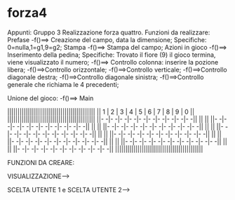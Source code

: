 # forza4

Appunti: Gruppo 3
	Realizzazione forza quattro.
	Funzioni da realizzare:
Prefase
		-f()==> Creazione del campo, data la dimensione;
			Specifiche: 0=nulla,1=g1,9=g2;
Stampa
		-f()==> Stampa del campo;
Azioni in gioco
		-f()==> Inserimento della pedina;
			Specifiche: Trovato il fiore (9) il gioco termina, viene visualizzato il numero;
		-f()==> Controllo colonna: inserire la pozione libera;
		-f()==>Controllo orizzontale;
		-f()==>Controllo verticale;
		-f()==>Controllo diagonale destra;
		-f()==>Controllo diagonale sinistra;
		-f()==>Controllo generale che richiama le 4 precedenti;

 Unione del gioco:
		-f()==> Main



|\|||||||||||||||||||||||||||||||||||||||||\|
|\| 1 | 2 | 3 | 4 | 5 | 6 | 7 | 8 | 9 | 0 |\|
|\|||||||||||||||||||||||||||||||||||||||||\|
|\|- -|- -|- -|- -|- -|- -|- -|- -|- -|- -|\|
|\|                                       |\|
|\|- -|- -|- -|- -|- -|- -|- -|- -|- -|- -|\|
|\|                                       |\|
|\|- -|- -|- -|- -|- -|- -|- -|- -|- -|- -|\|
|\|                                       |\|
|\|- -|- -|- -|- -|- -|- -|- -|- -|- -|- -|\|
|\|                                       |\|
|\|- -|- -|- -|- -|- -|- -|- -|- -|- -|- -|\|
|\|                                       |\|
|\|- -|- -|- -|- -|- -|- -|- -|- -|- -|- -|\|
|\|                                       |\|
|\|- -|- -|- -|- -|- -|- -|- -|- -|- -|- -|\|
|\|                                       |\|
|\|- -|- -|- -|- -|- -|- -|- -|- -|- -|- -|\|
|\|||||||||||||||||||||||||||||||||||||||||\|


FUNZIONI DA CREARE:

VISUALIZZAZIONE-->

SCELTA UTENTE 1 e SCELTA UTENTE 2-->



